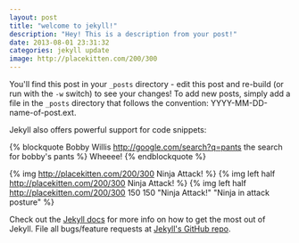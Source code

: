 ```yaml
---
layout: post
title: "welcome to jekyll!"
description: "Hey! This is a description from your post!"
date: 2013-08-01 23:31:32
categories: jekyll update
image: http://placekitten.com/200/300
---
```


You'll find this post in your `_posts` directory - edit this post and re-build (or run with the `-w` switch) to see your changes!
To add new posts, simply add a file in the `_posts` directory that follows the convention: YYYY-MM-DD-name-of-post.ext.

Jekyll also offers powerful support for code snippets:

{% blockquote Bobby Willis http://google.com/search?q=pants the search for bobby's pants %}
  Wheeee!
{% endblockquote %}

{% img http://placekitten.com/200/300 Ninja Attack! %}
{% img left half http://placekitten.com/200/300 Ninja Attack! %}
{% img left half http://placekitten.com/200/300 150 150 "Ninja Attack!" "Ninja in attack posture" %}

<script src="https://gist.github.com/oswaldoacauan/353cc1fb4dc4961e7652.js"></script>

Check out the [Jekyll docs][jekyll] for more info on how to get the most out of Jekyll. File all bugs/feature requests at [Jekyll's GitHub repo][jekyll-gh].

[jekyll-gh]: https://github.com/mojombo/jekyll
[jekyll]:    http://jekyllrb.com
